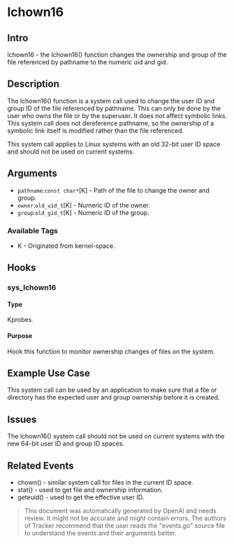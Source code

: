 
# lchown16

## Intro
lchown16 - the lchown16() function changes the ownership and group of the file referenced by pathname to the numeric uid and gid.

## Description

The lchown16() function is a system call used to change the user ID and group ID of the file referenced by pathname. This can only be done by the user who owns the file or by the superuser. It does not affect symbolic links. This system call does not dereference pathname, so the ownership of a symbolic link itself is modified rather than the file referenced.

This system call applies to Linux systems with an old 32-bit user ID space and should not be used on current systems.

## Arguments

* `pathname`:`const char*`[K] - Path of the file to change the owner and group.
* `owner`:`old_uid_t`[K] - Numeric ID of the owner.
* `group`:`old_gid_t`[K] - Numeric ID of the group.

### Available Tags

* K - Originated from kernel-space.

## Hooks

### sys_lchown16

#### Type
Kprobes.

#### Purpose
Hook this function to monitor ownership changes of files on the system.

## Example Use Case
This system call can be used by an application to make sure that a file or directory has the expected user and group ownership before it is created.

## Issues
The lchown16() system call should not be used on current systems with the new 64-bit user ID and group ID spaces.

## Related Events

* chown() - similar system call for files in the current ID space. 
* stat() - used to get file and ownership information. 
* geteuid() - used to get the effective user ID.

> This document was automatically generated by OpenAI and needs review. It might
> not be accurate and might contain errors. The authors of Tracker recommend that
> the user reads the "events.go" source file to understand the events and their
> arguments better.
